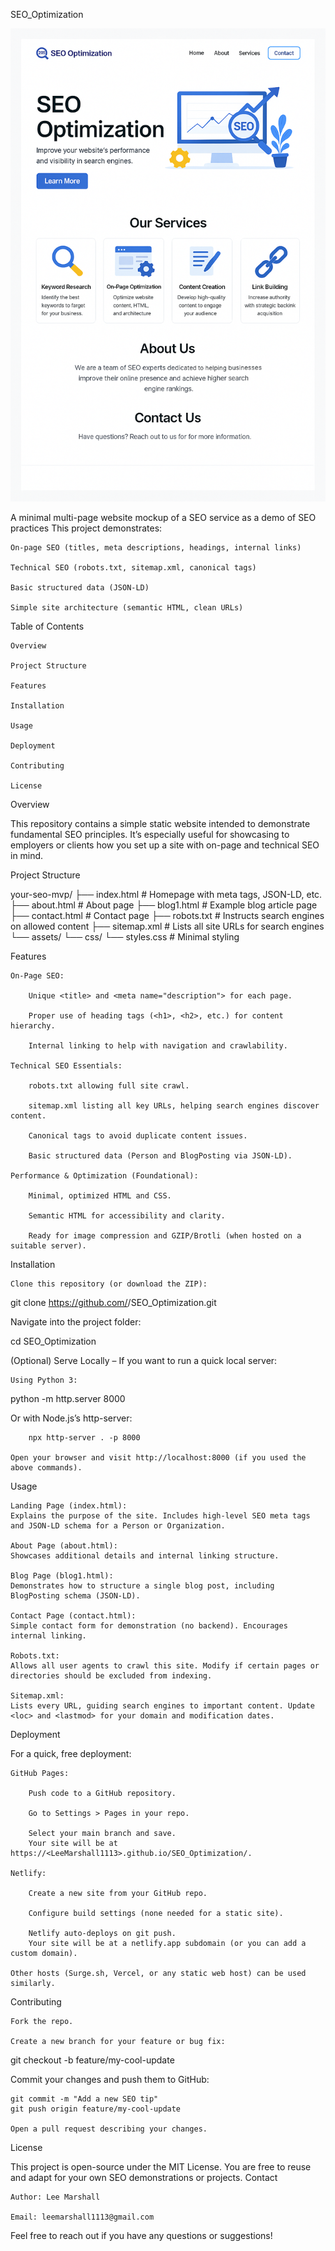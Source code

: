 SEO_Optimization

![Screenshot of Web Page](SEO_IMG.PNG)

A minimal multi-page website mockup of a SEO service as a demo of SEO practices This project demonstrates:

    On-page SEO (titles, meta descriptions, headings, internal links)

    Technical SEO (robots.txt, sitemap.xml, canonical tags)

    Basic structured data (JSON-LD)

    Simple site architecture (semantic HTML, clean URLs)

Table of Contents

    Overview

    Project Structure

    Features

    Installation

    Usage

    Deployment

    Contributing

    License

Overview

This repository contains a simple static website intended to demonstrate fundamental SEO principles. It’s especially useful for showcasing to employers or clients how you set up a site with on-page and technical SEO in mind.

Project Structure

your-seo-mvp/
├── index.html       # Homepage with meta tags, JSON-LD, etc.
├── about.html       # About page
├── blog1.html       # Example blog article page
├── contact.html     # Contact page
├── robots.txt       # Instructs search engines on allowed content
├── sitemap.xml      # Lists all site URLs for search engines
└── assets/
    └── css/
        └── styles.css  # Minimal styling

Features

    On-Page SEO:

        Unique <title> and <meta name="description"> for each page.

        Proper use of heading tags (<h1>, <h2>, etc.) for content hierarchy.

        Internal linking to help with navigation and crawlability.

    Technical SEO Essentials:

        robots.txt allowing full site crawl.

        sitemap.xml listing all key URLs, helping search engines discover content.

        Canonical tags to avoid duplicate content issues.

        Basic structured data (Person and BlogPosting via JSON-LD).

    Performance & Optimization (Foundational):

        Minimal, optimized HTML and CSS.

        Semantic HTML for accessibility and clarity.

        Ready for image compression and GZIP/Brotli (when hosted on a suitable server).

Installation

    Clone this repository (or download the ZIP):

git clone https://github.com/<LeeMarshall1113>/SEO_Optimization.git

Navigate into the project folder:

cd SEO_Optimization

(Optional) Serve Locally – If you want to run a quick local server:

    Using Python 3:

python -m http.server 8000

Or with Node.js’s http-server:

        npx http-server . -p 8000

    Open your browser and visit http://localhost:8000 (if you used the above commands).

Usage

    Landing Page (index.html):
    Explains the purpose of the site. Includes high-level SEO meta tags and JSON-LD schema for a Person or Organization.

    About Page (about.html):
    Showcases additional details and internal linking structure.

    Blog Page (blog1.html):
    Demonstrates how to structure a single blog post, including BlogPosting schema (JSON-LD).

    Contact Page (contact.html):
    Simple contact form for demonstration (no backend). Encourages internal linking.

    Robots.txt:
    Allows all user agents to crawl this site. Modify if certain pages or directories should be excluded from indexing.

    Sitemap.xml:
    Lists every URL, guiding search engines to important content. Update <loc> and <lastmod> for your domain and modification dates.

Deployment

For a quick, free deployment:

    GitHub Pages:

        Push code to a GitHub repository.

        Go to Settings > Pages in your repo.

        Select your main branch and save.
        Your site will be at https://<LeeMarshall1113>.github.io/SEO_Optimization/.

    Netlify:

        Create a new site from your GitHub repo.

        Configure build settings (none needed for a static site).

        Netlify auto-deploys on git push.
        Your site will be at a netlify.app subdomain (or you can add a custom domain).

    Other hosts (Surge.sh, Vercel, or any static web host) can be used similarly.

Contributing

    Fork the repo.

    Create a new branch for your feature or bug fix:

git checkout -b feature/my-cool-update

Commit your changes and push them to GitHub:

    git commit -m "Add a new SEO tip"
    git push origin feature/my-cool-update

    Open a pull request describing your changes.

License

This project is open-source under the MIT License. You are free to reuse and adapt for your own SEO demonstrations or projects.
Contact

    Author: Lee Marshall

    Email: leemarshall1113@gmail.com

Feel free to reach out if you have any questions or suggestions!

